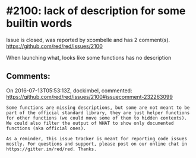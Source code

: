 
#2100: lack of description for some builtin words
================================================================================
Issue is closed, was reported by xcombelle and has 2 comment(s).
<https://github.com/red/red/issues/2100>

When launching what, looks like some functions has no description



Comments:
--------------------------------------------------------------------------------

On 2016-07-13T05:53:13Z, dockimbel, commented:
<https://github.com/red/red/issues/2100#issuecomment-232263099>

    Some functions are missing descriptions, but some are not meant to be part of the official standard library, they are just helper functions for other functions (we could move some of them to hidden contexts). We could also filter the output of WHAT to show only documented functions (aka official ones).
    
    As a reminder, this issue tracker is meant for reporting code issues mostly. For questions and support, please post on our online chat in https://gitter.im/red/red. Thanks.


